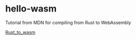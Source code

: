 # hello-wasm
Tutorial from MDN for compiling from Rust to WebAssembly

[Rust_to_wasm](https://developer.mozilla.org/en-US/docs/WebAssembly/Rust_to_wasm)

